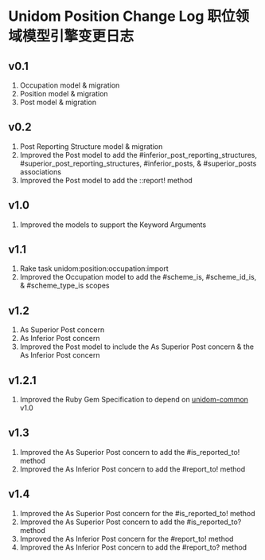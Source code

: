 # Unidom Position Change Log 职位领域模型引擎变更日志

## v0.1
1. Occupation model & migration
2. Position model & migration
3. Post model & migration

## v0.2
1. Post Reporting Structure model & migration
2. Improved the Post model to add the #inferior_post_reporting_structures, #superior_post_reporting_structures, #inferior_posts, & #superior_posts associations
3. Improved the Post model to add the ::report! method

## v1.0
1. Improved the models to support the Keyword Arguments

## v1.1
1. Rake task unidom:position:occupation:import
2. Improved the Occupation model to add the #scheme_is, #scheme_id_is, & #scheme_type_is scopes

## v1.2
1. As Superior Post concern
2. As Inferior Post concern
3. Improved the Post model to include the As Superior Post concern & the As Inferior Post concern

## v1.2.1
1. Improved the Ruby Gem Specification to depend on [unidom-common](https://github.com/topbitdu/unidom-common) v1.0

## v1.3
1. Improved the As Superior Post concern to add the #is_reported_to! method
2. Improved the As Inferior Post concern to add the #report_to! method

## v1.4
1. Improved the As Superior Post concern for the #is_reported_to! method
2. Improved the As Superior Post concern to add the #is_reported_to? method
3. Improved the As Inferior Post concern for the #report_to! method
4. Improved the As Inferior Post concern to add the #report_to? method
